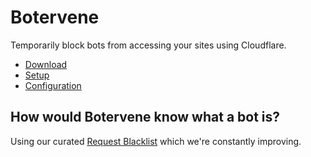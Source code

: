 # Botervene

Temporarily block bots from accessing your sites using Cloudflare.

- [Download](https://github.com/netducks/Botervene/releases)
- [Setup](SETUP.md)
- [Configuration](CONFIG.md)

## How would Botervene know what a bot is?

Using our curated [Request Blacklist](https://botervene.nex.li/request_blacklist.json) which we're constantly improving.
